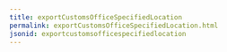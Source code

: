 ```yaml
---
title: exportCustomsOfficeSpecifiedLocation
permalink: exportCustomsOfficeSpecifiedLocation.html
jsonid: exportcustomsofficespecifiedlocation
---
```

